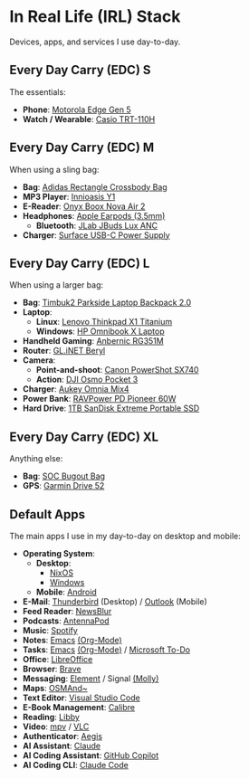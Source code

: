 # In Real Life (IRL) Stack

Devices, apps, and services I use day-to-day.

## Every Day Carry (EDC) S

The essentials:

- **Phone**: [Motorola Edge Gen 5](https://www.motorola.com/us/en/p/phones/motorola-edge/edge-gen-5/pmipmgm36mw?pn=PB0T0003US)
- **Watch / Wearable**: [Casio TRT-110H](https://www.casio.com/us/watches/casio/product.TRT-110H-8AV/)

## Every Day Carry (EDC) M

When using a sling bag:

- **Bag**: [Adidas Rectangle Crossbody Bag](https://www.adidas.com/us/originals-rectangle-crossbody/GA5090.html)
- **MP3 Player**: [Innioasis Y1](https://www.innioasis.com/products/y1)
- **E-Reader**: [Onyx Boox Nova Air 2](https://shop.boox.com/products/novaair2)
- **Headphones**: [Apple Earpods (3.5mm)](https://www.apple.com/shop/product/MNHF2AM/A/earpods-35mm-headphone-plug)
    - **Bluetooth**: [JLab JBuds Lux ANC](https://www.jlab.com/products/jbuds-lux-anc-headphones-sage)
- **Charger**: [Surface USB-C Power Supply](https://www.microsoft.com/en-us/d/surface-23w-usb-c-power-supply/8tz3pknddhjd)

## Every Day Carry (EDC) L

When using a larger bag:

- **Bag**: [Timbuk2 Parkside Laptop Backpack 2.0](https://www.timbuk2.com/collections/laptop-backpacks/products/3840-parkside-laptop-backpack-20)
- **Laptop**: 
    - **Linux**: [Lenovo Thinkpad X1 Titanium](https://www.lenovo.com/us/en/p/laptops/thinkpad/thinkpadx1/x1-titanium-g1/22tp2x1x1t1)
    - **Windows**: [HP Omnibook X Laptop](https://www.bestbuy.com/product/hp-omnibook-x-copilot-pc-14-2-2k-touch-screen-laptop-snapdragon-x-elite-16gb-memory-1tb-sdd-meteor-silver/JJGS9WKS4Q/sku/6583279)
- **Handheld Gaming**: [Anbernic RG351M](https://anbernic.com/products/anbernic-rg351m)
- **Router**: [GL.iNET Beryl](https://www.gl-inet.com/products/gl-mt1300/)
- **Camera**: 
    - **Point-and-shoot**: [Canon PowerShot SX740](https://www.usa.canon.com/shop/p/powershot-sx740-hs?color=Black&type=New)
    - **Action**: [DJI Osmo Pocket 3](https://www.dji.com/osmo-pocket-3) 
- **Charger**: [Aukey Omnia Mix4](https://www.aukey.com/products/omnia-mix4-100w-4-port-pd-charger-with-ganfast-technology)
- **Power Bank**: [RAVPower PD Pioneer 60W](https://www.ravpower.com/products/rp-pb201-pd-60w-20000mah-portable-charger)
- **Hard Drive**: [1TB SanDisk Extreme Portable SSD](https://www.westerndigital.com/products/portable-drives/sandisk-extreme-usb-3-2-ssd?sku=SDSSDE61-1T00-G25)

## Every Day Carry (EDC) XL

Anything else:

- **Bag**: [SOC Bugout Bag](https://sandpiperca.com/collections/bugout-bags/products/bugout-bag-coyote-brown)
- **GPS**: [Garmin Drive 52](https://www.garmin.com/en-US/p/612579)

## Default Apps

The main apps I use in my day-to-day on desktop and mobile:

- **Operating System**: 
    - **Desktop**: 
        - [NixOS](https://nixos.org/)
        - [Windows](https://www.microsoft.com/en-us/windows/) 
    - **Mobile**: [Android](https://www.android.com/)
- **E-Mail**: [Thunderbird](https://www.thunderbird.net/) (Desktop) / [Outlook](https://www.microsoft.com/en-us/microsoft-365/outlook/email-and-calendar-software-microsoft-outlook) (Mobile)
- **Feed Reader**: [NewsBlur](https://www.newsblur.com/)
- **Podcasts**: [AntennaPod](https://antennapod.org/)
- **Music**: [Spotify](https://open.spotify.com/)
- **Notes**: [Emacs](https://www.gnu.org/software/emacs/) [(Org-Mode)](https://orgmode.org/)
- **Tasks**: [Emacs](https://www.gnu.org/software/emacs/) [(Org-Mode)](https://orgmode.org/) / [Microsoft To-Do](https://to-do.office.com/tasks/) 
- **Office**: [LibreOffice](https://www.libreoffice.org/)
- **Browser**: [Brave](https://brave.com/)
- **Messaging**: [Element](https://element.io/) / Signal [(Molly)](https://molly.im/)
- **Maps**: [OSMAnd~](https://osmand.net/)
- **Text Editor**: [Visual Studio Code](https://code.visualstudio.com/)
- **E-Book Management**: [Calibre](https://calibre-ebook.com/)
- **Reading**: [Libby](https://libbyapp.com/)
- **Video**: [mpv](https://mpv.io/) / [VLC](https://www.videolan.org/vlc/)
- **Authenticator**: [Aegis](https://getaegis.app/)
- **AI Assistant**: [Claude](https://www.claude.com/product/overview)
- **AI Coding Assistant**: [GitHub Copilot](https://github.com/features/copilot)
- **AI Coding CLI**: [Claude Code](https://www.claude.com/product/claude-code)